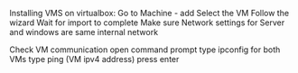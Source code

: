 Installing VMS on virtualbox:
Go to Machine - add
Select the VM 
Follow the wizard
Wait for import to complete
Make sure Network settings for Server and windows are same internal network

Check VM communication
open command prompt
type ipconfig for both VMs
type ping (VM ipv4 address) press enter

